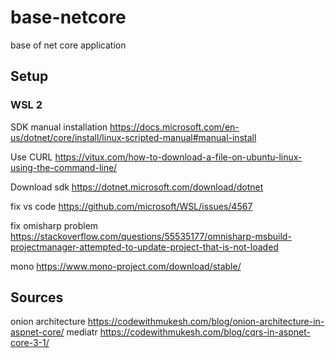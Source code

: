 # base-netcore
base of net core application


## Setup




### WSL 2

SDK manual installation 
https://docs.microsoft.com/en-us/dotnet/core/install/linux-scripted-manual#manual-install

Use CURL
https://vitux.com/how-to-download-a-file-on-ubuntu-linux-using-the-command-line/

Download sdk
https://dotnet.microsoft.com/download/dotnet

fix vs code 
https://github.com/microsoft/WSL/issues/4567

fix omisharp problem
https://stackoverflow.com/questions/55535177/omnisharp-msbuild-projectmanager-attempted-to-update-project-that-is-not-loaded

mono
https://www.mono-project.com/download/stable/

## Sources
onion architecture
https://codewithmukesh.com/blog/onion-architecture-in-aspnet-core/
mediatr
https://codewithmukesh.com/blog/cqrs-in-aspnet-core-3-1/